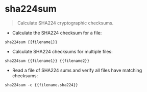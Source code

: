 # sha224sum

> Calculate SHA224 cryptographic checksums.

- Calculate the SHA224 checksum for a file:

`sha224sum {{filename1}}`

- Calculate SHA224 checksums for multiple files:

`sha224sum {{filename1}} {{filename2}}`

- Read a file of SHA224 sums and verify all files have matching checksums:

`sha224sum -c {{filename.sha224}}`
